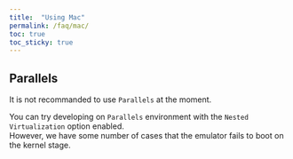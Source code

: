 ```yaml
---
title:  "Using Mac"
permalink: /faq/mac/
toc: true
toc_sticky: true
---
```


## Parallels

It is not recommanded to use `Parallels` at the moment.

You can try developing on `Parallels` environment with the `Nested Virtualization` option enabled.
<br/>However, we have some number of cases that the emulator fails to boot on the kernel stage.
